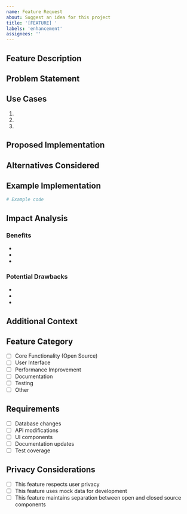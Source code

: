 ```yaml
---
name: Feature Request
about: Suggest an idea for this project
title: '[FEATURE] '
labels: 'enhancement'
assignees: ''
---
```


## Feature Description
<!-- A clear and concise description of the feature you'd like to see -->

## Problem Statement
<!-- Describe the problem this feature would solve -->

## Use Cases
<!-- Describe how this feature would be used -->
1. 
2. 
3. 

## Proposed Implementation
<!-- If you have ideas about how to implement this feature -->

## Alternatives Considered
<!-- Describe any alternative solutions you've considered -->

## Example Implementation
<!-- If applicable, provide example code or mock-ups -->
```python
# Example code
```

## Impact Analysis
<!-- Describe how this feature would affect existing functionality -->

### Benefits
- 
- 
- 

### Potential Drawbacks
- 
- 
- 

## Additional Context
<!-- Add any other context or screenshots about the feature request here -->

## Feature Category
<!-- Check the appropriate category -->
- [ ] Core Functionality (Open Source)
- [ ] User Interface
- [ ] Performance Improvement
- [ ] Documentation
- [ ] Testing
- [ ] Other

## Requirements
<!-- List any requirements or dependencies needed -->
- [ ] Database changes
- [ ] API modifications
- [ ] UI components
- [ ] Documentation updates
- [ ] Test coverage

## Privacy Considerations
<!-- Confirm the following -->
- [ ] This feature respects user privacy
- [ ] This feature uses mock data for development
- [ ] This feature maintains separation between open and closed source components
